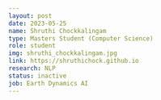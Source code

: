 ```yaml
---
layout: post
date: 2023-05-25
name: Shruthi Chockkalingam
type: Masters Student (Computer Science)
role: student
img: shruthi_chockkalingam.jpg
link: https://shruthichock.github.io
research: NLP
status: inactive
job: Earth Dynamics AI
---
```


